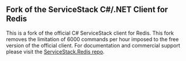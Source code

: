 ## Fork of the ServiceStack C#/.NET Client for Redis

This is a fork of the official C# ServiceStack client for Redis. This fork removes the limitation of 6000 commands per hour imposed to the free version of the official client. For documentation and commercial support please visit the <a href="https://github.com/ServiceStack/ServiceStack.Redis" target="_blank">ServiceStack.Redis repo</a>.
